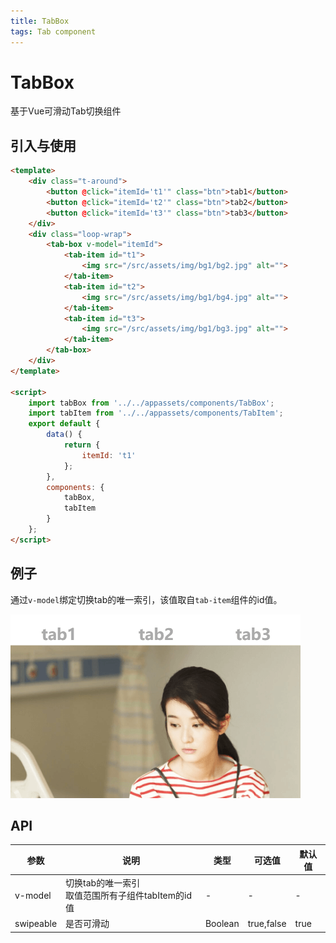 ```yaml
---
title: TabBox
tags: Tab component
---
```


# TabBox

基于Vue可滑动Tab切换组件

## 引入与使用

```html
<template>
	<div class="t-around">
        <button @click="itemId='t1'" class="btn">tab1</button>
        <button @click="itemId='t2'" class="btn">tab2</button>
        <button @click="itemId='t3'" class="btn">tab3</button>
    </div>
    <div class="loop-wrap">
        <tab-box v-model="itemId">
            <tab-item id="t1">
                <img src="/src/assets/img/bg1/bg2.jpg" alt="">
            </tab-item>
            <tab-item id="t2">
                <img src="/src/assets/img/bg1/bg4.jpg" alt="">
            </tab-item>
            <tab-item id="t3">
                <img src="/src/assets/img/bg1/bg3.jpg" alt="">
            </tab-item>
        </tab-box>
    </div>
</template>

<script>
    import tabBox from '../../appassets/components/TabBox';
    import tabItem from '../../appassets/components/TabItem';
    export default {
        data() {
            return {
                itemId: 't1'
            };
        },
        components: {
            tabBox,
            tabItem
        }
    };
</script>
```

## 例子

通过`v-model`绑定切换tab的唯一索引，该值取自`tab-item`组件的id值。

![tab](../../assets/img/component/tabbox/tab.png)

## API

| 参数      | 说明                                                   | 类型    | 可选值     | 默认值 |
| --------- | ------------------------------------------------------ | ------- | ---------- | ------ |
| v-model   | 切换tab的唯一索引<br />取值范围所有子组件tabItem的id值 | -       | -          | -      |
| swipeable | 是否可滑动                                             | Boolean | true,false | true   |

